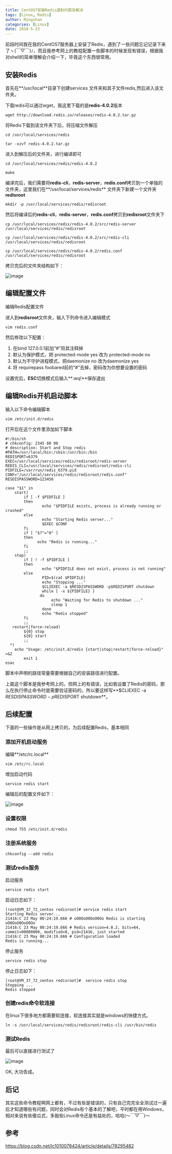 ```yaml
---
title: CentOS7安裝Redis遇到问题及解决
tags: [Linux, Redis]
author: Mingshan
categories: [Linux]
date: 2018-5-23
---
```


前段时间我在我的CentOS7服务器上安装了Redis，遇到了一些问题忘记记录下来了ヽ(￣▽￣)ﾉ，而且我参考网上的教程配置一些脚本的时候发现有错误，根据我对shell的简单理解会介绍一下，毕竟这个东西很常用。

<!-- more -->

## 安装Redis

首先在**/usr/local**目录下创建services 文件夹和其子文件redis,然后进入该文件夹。

下载redis可以通过wget，我这里下载的是**redis-4.0.2**版本


```
wget http://download.redis.io/releases/redis-4.0.2.tar.gz
```

将Redis下载到该文件夹下后，将压缩文件解压

```
cd /usr/local/services/redis

tar -xzvf redis-4.0.2.tar.gz
```

进入到解压后的文件夹，进行编译即可


```
cd /usr/local/services/redis/redis-4.0.2

make
```

编译完后，我们需要将**redis-cli**，**redis-server**，**redis.conf**拷贝到一个单独的文件夹，这里我们在**/usr/local/services/redis** 文件夹下新建一个文件夹
**redisroot**


```
mkdir -p /usr/local/services/redis/redisroot
```
然后将编译后的**redis-cli**，**redis-server**，**redis.conf**拷贝到**redisroot**文件夹下


```
cp /usr/local/services/redis/redis-4.0.2/src/redis-server /usr/local/services/redis/redisroot

cp /usr/local/services/redis/redis-4.0.2/src/redis-cli /usr/local/services/redis/redisroot

cp /usr/local/services/redis/redis-4.0.2/redis.conf /usr/local/services/redis/redisroot
```

拷贝完后的文件夹结构如下：

![image](/images/redisroot-folder.png)

## 编辑配置文件

编辑Redis配置文件

进入到**redisroot**文件夹，输入下列命令进入编辑模式

```
vim redis.conf
```
然后修改以下配置：

1. 在bind 127.0.0.1前加“#”将其注释掉
2. 默认为保护模式，把 protected-mode yes 改为 protected-mode no
3. 默认为不守护进程模式，把daemonize no 改为daemonize yes
4. 将 requirepass foobared前的“#”去掉，密码改为你想要设置的密码

设置完后，**ESC**切换模式后输入**:wq!**保存退出

## 编辑Redis开机启动脚本

输入以下命令编辑脚本

```
vim /etc/init.d/redis
```
打开后在这个文件里添加如下脚本


```shell
#!/bin/sh
# chkconfig: 2345 80 90
# description: Start and Stop redis
#PATH=/usr/local/bin:/sbin:/usr/bin:/bin
REDISPORT=6379
EXEC=/usr/local/services/redis/redisroot/redis-server     
REDIS_CLI=/usr/local/services/redis/redisroot/redis-cli     
PIDFILE=/var/run/redis_6379.pid
CONF="/usr/local/services/redis/redisroot/redis.conf"     
RESDISPASSWORD=123456

case "$1" in
    start)
        if [ -f $PIDFILE ]
        then
                echo "$PIDFILE exists, process is already running or crashed"
        else
                echo "Starting Redis server..."
                $EXEC $CONF
        fi
        if [ "$?"="0" ]
        then
              echo "Redis is running..."
        fi
        ;;
    stop)
        if [ ! -f $PIDFILE ]
        then
                echo "$PIDFILE does not exist, process is not running"
        else
                PID=$(cat $PIDFILE)
                echo "Stopping ..."
                $CLIEXEC -a $RESDISPASSWORD -p$REDISPORT shutdown
                while [ -x ${PIDFILE} ]
               do
                    echo "Waiting for Redis to shutdown ..."
                    sleep 1
                done
                echo "Redis stopped"
        fi
        ;;
   restart|force-reload)
        ${0} stop
        ${0} start
        ;;
  *)
    echo "Usage: /etc/init.d/redis {start|stop|restart|force-reload}" >&2
        exit 1
esac
```

脚本中声明的路径常量需要根据自己的安装路径进行配置。

上面这个脚本是我参考网上的，但网上的有错误，比如我设置了Redis的密码，那么在执行停止命令时是需要验证密码的，所以要这样写**$CLIEXEC -a $RESDISPASSWORD -p$REDISPORT shutdown**。


## 后续配置

下面的一些操作是从网上拷贝的，为后续配置Redis，基本相同

### 添加开机启动服务

编辑**/etc/rc.local**

```
vim /etc/rc.local
```
增加启动代码

```
service redis start
```
编辑后的配置文件如下：

![image](/images/service-redis-start.png)

### 设置权限


```
chmod 755 /etc/init.d/redis
```

### 注册系统服务


```
chkconfig --add redis
```
### 测试redis服务

启动服务

```
service redis start
```

启动日志如下：

```
[root@VM_37_72_centos redisroot]# service redis start
Starting Redis server...
21416:C 23 May 00:24:19.666 # oO0OoO0OoO0Oo Redis is starting oO0OoO0OoO0Oo
21416:C 23 May 00:24:19.666 # Redis version=4.0.2, bits=64, commit=00000000, modified=0, pid=21416, just started
21416:C 23 May 00:24:19.666 # Configuration loaded
Redis is running...

```


停止服务


```
service redis stop
```

停止日志如下：

```
[root@VM_37_72_centos redisroot]#  service redis stop
Stopping ...
Redis stopped

```

### 创建redis命令软连接

在linux下很多地方都需要软连接，软连接其实就是windows的快捷方式。 

```
ln -s /usr/local/services/redis/redisroot/redis-cli /usr/bin/redis
```

### 测试Redis

最后可以直接进行测试了

![image](/images/redis-test.png)

OK, 大功告成。

## 后记

其实这些命令教程啊网上都有，不过有些是错误的，只有自己完完全全测试过一遍后才知道哪些有问题，同时会对Redis有个基本的了解吧，平时都在用Windows，相对来说有些傻瓜式，多敲些Linux命令还是有益处的，哈哈(～￣▽￣)～ 

## 参考

https://blog.csdn.net/lc1010078424/article/details/78295482